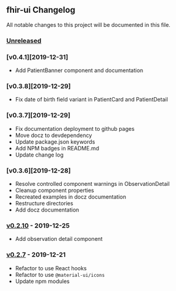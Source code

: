 ## fhir-ui Changelog

All notable changes to this project will be documented in this file.

### [Unreleased][unreleased]

### [v0.4.1][2019-12-31]

- Add PatientBanner component and documentation

### [v0.3.8][2019-12-29]

- Fix date of birth field variant in PatientCard and PatientDetail

### [v0.3.7][2019-12-29]

- Fix documentation deployment to github pages
- Move docz to devdependency
- Update package.json keywords
- Add NPM badges in README.md
- Update change log

### [v0.3.6][2019-12-28]

- Resolve controlled component warnings in ObservationDetail
- Cleanup component properties
- Recreated examples in docz documentation
- Restructure directories
- Add docz documentation

### [v0.2.10] - 2019-12-25

- Add observation detail component

### [v0.2.7] - 2019-12-21

- Refactor to use React hooks
- Refactor to use `@material-ui/icons`
- Update npm modules

[unreleased]: https://github.com/healthintellect/fhir-ui/compare/v0.3.7...HEAD
[v0.3.6]: https://github.com/healthintellect/fhir-ui/compare/v0.3.6...v0.3.7
[v0.3.6]: https://github.com/healthintellect/fhir-ui/compare/v0.2.10...v0.3.6
[v0.2.10]: https://github.com/healthintellect/fhir-ui/compare/v0.2.9...v0.2.10
[v0.2.9]: https://github.com/healthintellect/fhir-ui/compare/v0.2.8...v0.2.9
[v0.2.8]: https://github.com/healthintellect/fhir-ui/compare/v0.2.7...v0.2.8
[v0.2.7]: https://github.com/healthintellect/fhir-ui/compare/v0.1.1...v0.2.7
